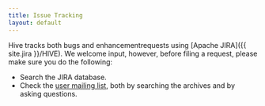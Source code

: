 ```yaml
---
title: Issue Tracking
layout: default
---
```


<!---
  Licensed to the Apache Software Foundation (ASF) under one
  or more contributor license agreements.  See the NOTICE file
  distributed with this work for additional information
  regarding copyright ownership.  The ASF licenses this file
  to you under the Apache License, Version 2.0 (the
  "License"); you may not use this file except in compliance
  with the License.  You may obtain a copy of the License at

  http://www.apache.org/licenses/LICENSE-2.0

  Unless required by applicable law or agreed to in writing,
  software distributed under the License is distributed on an
  "AS IS" BASIS, WITHOUT WARRANTIES OR CONDITIONS OF ANY
  KIND, either express or implied.  See the License for the
  specific language governing permissions and limitations
  under the License. -->

Hive tracks both bugs and enhancementrequests using [Apache
JIRA]({{ site.jira }}/HIVE). We welcome input,
however, before filing a request, please make sure you do the
following:

  * Search the JIRA database.
  * Check the [user mailing list](/mailing_lists.html), both by searching the archives and by asking questions.

